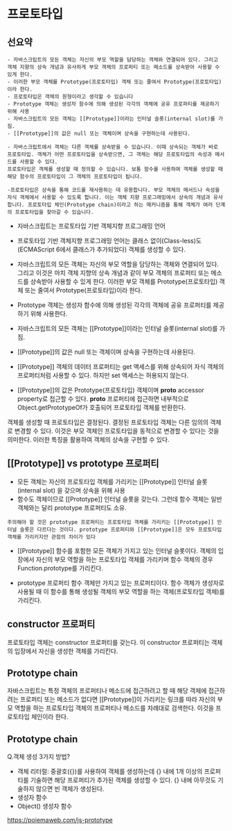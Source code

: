 # 프로토타입
## 선요약
```
- 자바스크립트의 모든 객체는 자신의 부모 역할을 담당하는 객체와 연결되어 있다. 그리고
객체 지향의 상속 개념과 유사하게 부모 객체의 프로퍼티 또는 메소드를 상속받아 사용할 수 있게 한다.
- 이러한 부모 객체를 Prototype(프로토타입) 객체 또는 줄여서 Prototype(프로토타입)이라 한다.
- 프로토타입은 객체의 원형이라고 생각할 수 있습니다
- Prototype 객체는 생성자 함수에 의해 생성된 각각의 객체에 공유 프로퍼티를 제공하기 위해 사용
- 자바스크립트의 모든 객체는 [[Prototype]]이라는 인터널 슬롯(internal slot)를 가짐.
- [[Prototype]]의 값은 null 또는 객체이며 상속을 구현하는데 사용된다.

- 자바스크립트에서 객체는 다른 객체를 상속받을 수 있습니다. 이때 상속되는 객체가 바로 프로토타입. 객체가 어떤 프로토타입을 상속받으면, 그 객체는 해당 프로토타입의 속성과 메서드를 사용할 수 있다.
프로토타입은 객체를 생성할 때 정의할 수 있습니다. 보통 함수를 사용하여 객체를 생성할 때 해당 함수의 프로토타입이 그 객체의 프로토타입이 됩니다.

-프로토타입은 상속을 통해 코드를 재사용하는 데 유용합니다. 부모 객체의 메서드나 속성을 자식 객체에서 사용할 수 있도록 합니다. 이는 객체 지향 프로그래밍에서 상속의 개념과 유사합니다. 프로토타입 체인(Prototype chain)이라고 하는 메커니즘을 통해 객체가 여러 단계의 프로토타입을 찾아갈 수 있습니다.
```


- 자바스크립트는 프로토타입 기반 객체지향 프로그래밍 언어
- 프로토타입 기반 객체지향 프로그래밍 언어는 클래스 없이(Class-less)도 (ECMAScript 6에서 클래스가 추가되었다) 객체를 생성할 수 있다.
- 자바스크립트의 모든 객체는 자신의 부모 역할을 담당하는 객체와 연결되어 있다. 그리고 이것은 마치 객체 지향의 상속 개념과 같이 부모 객체의 프로퍼티 또는 메소드를 상속받아 사용할 수 있게 한다. 이러한 부모 객체를 Prototype(프로토타입) 객체 또는 줄여서 Prototype(프로토타입)이라 한다.
- Prototype 객체는 생성자 함수에 의해 생성된 각각의 객체에 공유 프로퍼티를 제공하기 위해 사용한다.


- 자바스크립트의 모든 객체는 [[Prototype]]이라는 인터널 슬롯(internal slot)를 가짐. 

- [[Prototype]]의 값은 null 또는 객체이며 상속을 구현하는데 사용된다.  
- [[Prototype]] 객체의 데이터 프로퍼티는 get 액세스를 위해 상속되어 자식 객체의 프로퍼티처럼 사용할 수 있다. 하지만 set 액세스는 허용되지 않는다.
  
- [[Prototype]]의 값은 Prototype(프로토타입) 객체이며 __proto__ accessor property로 접근할 수 있다. __proto__ 프로퍼티에 접근하면 내부적으로 Object.getPrototypeOf가 호출되어 프로토타입 객체를 반환한다.    

객체를 생성할 때 프로토타입은 결정된다. 결정된 프로토타입 객체는 다른 임의의 객체로 변경할 수 있다. 이것은 부모 객체인 프로토타입을 동적으로 변경할 수 있다는 것을 의미한다. 이러한 특징을 활용하여 객체의 상속을 구현할 수 있다.

## [[Prototype]] vs prototype 프로퍼티
- 모든 객체는 자신의 프로토타입 객체를 가리키는 [[Prototype]] 인터널 슬롯(internal slot) 을 갖으며 상속을 위해 사용 
- 함수도 객체이므로 [[Prototype]] 인터널 슬롯을 갖는다. 그런데 함수 객체는 일반 객체와는 달리 prototype 프로퍼티도 소유.
```
주의해야 할 것은 prototype 프로퍼티는 프로토타입 객체를 가리키는 [[Prototype]] 인터널 슬롯은 다르다는 것이다. prototype 프로퍼티와 [[Prototype]]은 모두 프로토타입 객체를 가리키지만 관점의 차이가 있다
```
- [[Prototype]]
함수를 포함한 모든 객체가 가지고 있는 인터널 슬롯이다.
객체의 입장에서 자신의 부모 역할을 하는 프로토타입 객체를 가리키며 함수 객체의 경우 Function.prototype를 가리킨다. 

- prototype 프로퍼티
함수 객체만 가지고 있는 프로퍼티이다.
함수 객체가 생성자로 사용될 때 이 함수를 통해 생성될 객체의 부모 역할을 하는 객체(프로토타입 객체)를 가리킨다.
    

## constructor 프로퍼티
프로토타입 객체는 constructor 프로퍼티를 갖는다. 이 constructor 프로퍼티는 객체의 입장에서 자신을 생성한 객체를 가리킨다.


## Prototype chain
자바스크립트는 특정 객체의 프로퍼티나 메소드에 접근하려고 할 때 해당 객체에 접근하려는 프로퍼티 또는 메소드가 없다면 [[Prototype]]이 가리키는 링크를 따라 자신의 부모 역할을 하는 프로토타입 객체의 프로퍼티나 메소드를 차례대로 검색한다. 이것을 프로토타입 체인이라 한다.

## Prototype chain
Q.객체 생성 3가지 방법?
- 객체 리터럴: 중괄호({})를 사용하여 객체를 생성하는데 {} 내에 1개 이상의 프로퍼티를 기술하면 해당 프로퍼티가 추가된 객체를 생성할 수 있다. {} 내에 아무것도 기술하지 않으면 빈 객체가 생성된다.
- 생성자 함수
- Object() 생성자 함수
  
https://poiemaweb.com/js-prototype